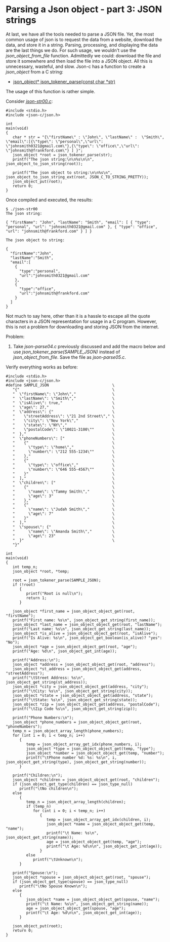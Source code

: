# Parsing a Json object - part 3: JSON strings

At last, we have all the tools needed to parse a JSON file. Yet, the most common usage of json is to request the data from a website, download the data, and store it in a string.  Parsing, processing, and displaying the data are the last things we do. For such usage, we wouldn't use the _*json\_object\_from\_file*_ function. Admittedly we could: download the file and store it somewhere and then load the file into a JSON object. All this is unnecessary, wasteful, and slow. Json-c has a function to create a _*json\_object*_ from a C string:

- [json_object* json_tokener_parse(const char *str) ](https://json-c.github.io/json-c/json-c-0.14/doc/html/json__tokener_8h.html#a236ef64d079822a4411d13eae7190c4d)

The usage of this function is rather simple.

Consider [_*json-str00.c*_](https://github.com/rbtylee/tutorial-jsonc/blob/master/src/json-str00.c):

```
#include <stdio.h>
#include <json-c/json.h>

int 
main(void)
{
   char * str = "{\"firstName\" : \"John\", \"lastName\" :  \"Smith\", \"email\":[{\"type\": \"personal\",\"url\": \"johnsmith0321@gmail.com\"},{\"type\": \"office\",\"url\": \"johnsmith@frankford.com\"} ] }";
   json_object *root = json_tokener_parse(str);
   printf("The json string:\n\n%s\n\n", json_object_to_json_string(root));
   
   printf("The json object to string:\n\n%s\n", json_object_to_json_string_ext(root, JSON_C_TO_STRING_PRETTY));
   json_object_put(root);
   return 0;
}

```

Once compiled and executed, the results:

```
$ ./json-str00 
The json string:

{ "firstName": "John", "lastName": "Smith", "email": [ { "type": "personal", "url": "johnsmith0321@gmail.com" }, { "type": "office", "url": "johnsmith@frankford.com" } ] }

The json object to string:

{
  "firstName":"John",
  "lastName":"Smith",
  "email":[
    {
      "type":"personal",
      "url":"johnsmith0321@gmail.com"
    },
    {
      "type":"office",
      "url":"johnsmith@frankford.com"
    }
  ]
}

```

Not much to say here, other than it is a hassle to escape all the quote characters in a JSON representation for usage in a C program. However, this is not a problem for downloading and storing JSON from the internet.

Problem:

1. Take _*json-parse04.c*_ previously discussed and add the macro below and use _*json\_tokener\_parse(SAMPLE_JSON)*_ instead of _*json\_object\_from_file*_. Save the file as _*json-parse05.c*_.

Verify everything works as before:

```
#include <stdio.h>
#include <json-c/json.h>
#define SAMPLE_JSON                            \
   "{"                                         \
   "  \"firstName\": \"John\","                \
   "  \"lastName\": \"Smith\","                \
   "  \"isAlive\": true,"                      \
   "  \"age\": 27,"                            \
   "  \"address\": {"                          \
   "    \"streetAddress\": \"21 2nd Street\"," \
   "    \"city\": \"New York\","               \
   "    \"state\": \"NY\","                    \
   "    \"postalCode\": \"10021-3100\""        \
   "  },"                                      \
   "  \"phoneNumbers\": ["                     \
   "    {"                                     \
   "      \"type\": \"home\","                 \
   "      \"number\": \"212 555-1234\""        \
   "    },"                                    \
   "    {"                                     \
   "      \"type\": \"office\","               \
   "      \"number\": \"646 555-4567\""        \
   "    }"                                     \
   "  ],"                                      \
   "  \"children\": ["                         \
   "    {"                                     \
   "      \"name\": \"Tammy Smith\","          \
   "      \"age\": 3"                          \
   "    },"                                    \
   "    {"                                     \
   "      \"name\": \"Judah Smith\","          \
   "      \"age\": 7"                          \
   "    }"                                     \
   "  ],"                                      \
   "  \"spouse\": {"                           \
   "      \"name\": \"Amanda Smith\","         \
   "      \"age\": 23"                         \
   "  }"                                       \
   "}"

int
main(void)
{
   int temp_n;
   json_object *root, *temp;

   root = json_tokener_parse(SAMPLE_JSON);
   if (!root)
      {
         printf("Root is null\n");
         return 1;
      }

   json_object *first_name = json_object_object_get(root, "firstName");
   printf("First name: %s\n", json_object_get_string(first_name));
   json_object *last_name = json_object_object_get(root, "lastName");
   printf("Last name: %s\n", json_object_get_string(last_name));
   json_object *is_alive = json_object_object_get(root, "isAlive");
   printf("Is Alive: %s\n", json_object_get_boolean(is_alive)? "yes": "No");
   json_object *age = json_object_object_get(root, "age");
   printf("Age: %d\n", json_object_get_int(age));

   printf("Address:\n");
   json_object *address = json_object_object_get(root, "address");
   json_object *st_address = json_object_object_get(address, "streetAddress");
   printf("\tStreet Address: %s\n", json_object_get_string(st_address));
   json_object *city = json_object_object_get(address, "city");
   printf("\tCity: %s\n", json_object_get_string(city));
   json_object *state = json_object_object_get(address, "state");
   printf("\tState: %s\n", json_object_get_string(state));
   json_object *zip = json_object_object_get(address, "postalCode");
   printf("\tZip Code %s\n", json_object_get_string(zip));

   printf("Phone Numbers:\n");
   json_object *phone_numbers = json_object_object_get(root, "phoneNumbers");
   temp_n = json_object_array_length(phone_numbers);
   for (int i = 0; i < temp_n; i++)
      {
         temp = json_object_array_get_idx(phone_numbers, i);
         json_object *type = json_object_object_get(temp, "type");
         json_object *number = json_object_object_get(temp, "number");
         printf("\tPhone number %d: %s: %s\n", i, json_object_get_string(type), json_object_get_string(number));
      }

   printf("Children:\n");
   json_object *children = json_object_object_get(root, "children");
   if (json_object_get_type(children) == json_type_null)
      printf("\tNo children\n");
   else
      {
         temp_n = json_object_array_length(children);
         if (temp_n)
            for (int i = 0; i < temp_n; i++)
               {
                  temp = json_object_array_get_idx(children, i);
                  json_object *name = json_object_object_get(temp, "name");
                  printf("\t Name: %s\n", json_object_get_string(name));
                  age = json_object_object_get(temp, "age");
                  printf("\t Age: %d\n\n", json_object_get_int(age));
               }
         else
            printf("\tUnknown\n");
      }

   printf("Spouse:\n");
   json_object *spouse = json_object_object_get(root, "spouse");
   if (json_object_get_type(spouse) == json_type_null)
      printf("\tNo Spouse Known\n");
   else
      {
         json_object *name = json_object_object_get(spouse, "name");
         printf("\t Name: %s\n", json_object_get_string(name));
         age = json_object_object_get(spouse, "age");
         printf("\t Age: %d\n\n", json_object_get_int(age));
      }

   json_object_put(root);
   return 0;
}

```

